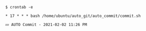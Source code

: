 <pre><code>$ crontab -e

* 17 * * * bash /home/ubuntu/auto_git/auto_commit/commit.sh
</code></pre>

<code>💤 AUTO Commit - 2021-02-02 11:26 PM</code>
